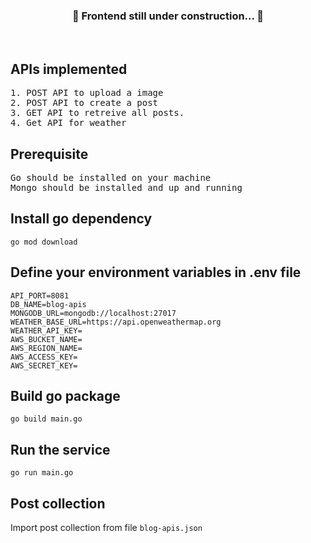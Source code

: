<div align="center">
  <h3>🚧 Frontend still under construction... 🚧</h2>
</div><br>

## APIs implemented

<pre>
1. POST API to upload a image
2. POST API to create a post
3. GET API to retreive all posts.
4. Get API for weather 
</pre>

## Prerequisite

<pre>
Go should be installed on your machine
Mongo should be installed and up and running
</pre>

## Install go dependency

```
go mod download
```

## Define your environment variables in .env file

```
API_PORT=8081
DB_NAME=blog-apis
MONGODB_URL=mongodb://localhost:27017
WEATHER_BASE_URL=https://api.openweathermap.org
WEATHER_API_KEY=
AWS_BUCKET_NAME=
AWS_REGION_NAME=
AWS_ACCESS_KEY=
AWS_SECRET_KEY=
```

## Build go package

```
go build main.go
```

## Run the service

```
go run main.go
```

## Post collection

Import post collection from file `blog-apis.json`
